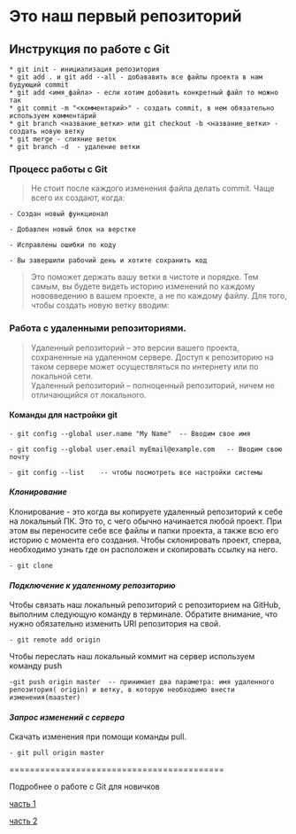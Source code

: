 # Это наш первый репозиторий
## Инструкция по работе с Git

    * git init - инициализация репозитория
    * git add . и git add --all - добававить все файлы проекта в нам будующий commit
    * git add <имя_файла> - если хотим добавить конкретный файл то можно так 
    * git commit -m "<комментарий>" - создать commit, в нем обязательно используем комментарий
    * git branch <название_ветки> или git checkout -b <название_ветки> - создать новую ветку
    * git merge - слияние веток
    * git branch -d  - удаление ветки

### Процесс работы с Git 
> Не стоит после каждого изменения файла делать commit. Чаще всего их создают, когда:

    - Создан новый функционал

    - Добавлен новый блок на верстке

    - Исправлены ошибки по коду

    - Вы завершили рабочий день и хотите сохранить код

> Это поможет держать вашу ветки в чистоте и порядке. Тем самым, вы будете видеть историю изменений по каждому нововведению в вашем проекте, а не по каждому файлу.
Для того, чтобы создать новую ветку вводим:

### Работа с удаленными репозиториями.
> Удаленный  репозиторий – это версии вашего проекта, сохраненные на удаленном сервере. Доступ к репозиторию на таком сервере может осуществляться по интернету или по локальной сети.  
Удаленный репозиторий – полноценный репозиторий, ничем не отличающийся от локального.

#### Команды для настройки git

    - git config --global user.name "My Name"  -- Вводим свое имя

    - git config --global user.email myEmail@example.com   -- Вводим свою почту

    - git config --list    -- чтобы посмотреть все настройки системы

#### ***Клонирование***
Клонирование - это когда вы копируете удаленный репозиторий к себе на локальный ПК. Это то, с чего обычно начинается любой проект. При этом вы переносите себе все файлы и папки проекта, а также всю его историю с момента его создания. Чтобы склонировать проект, сперва, необходимо узнать где он расположен и скопировать ссылку на него. 

    - git clone
####    ***Подключение к удаленному репозиторию***

Чтобы связать наш локальный репозиторий с репозиторием на GitHub, выполним следующую команду в терминале. Обратите внимание, что нужно обязательно изменить URI репозитория на свой.

    - git remote add origin

Чтобы переслать наш локальный коммит на сервер используем команду push
    
    -git push origin master  -- принимает два параметра: имя удаленного репозитория( origin) и ветку, в которую необходимо внести изменения(maaster)

#### ***Запрос изменений с сервера***

Cкачать изменения при помощи команды pull.

    - git pull origin master



==========================================

Подробнее о работе с Git для новичков

[часть 1](https://habr.com/ru/post/541258/ "Git для новичков (часть 1)")
 
[часть 2](https://habr.com/ru/post/542616/ "Git для новичков (часть 2)")
